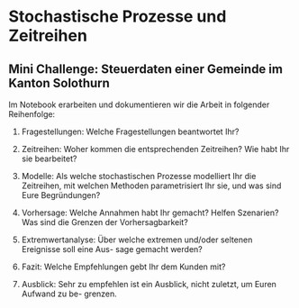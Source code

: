 # Stochastische Prozesse und Zeitreihen
## Mini Challenge: Steuerdaten einer Gemeinde im Kanton Solothurn

Im Notebook erarbeiten und dokumentieren wir die Arbeit in folgender Reihenfolge:

1. Fragestellungen: Welche Fragestellungen beantwortet Ihr?

2. Zeitreihen: Woher kommen die entsprechenden Zeitreihen? Wie habt Ihr sie bearbeitet?

3. Modelle: Als welche stochastischen Prozesse modelliert Ihr die Zeitreihen, mit welchen
Methoden parametrisiert Ihr sie, und was sind Eure Begründungen?

4. Vorhersage: Welche Annahmen habt Ihr gemacht? Helfen Szenarien? Was sind die
Grenzen der Vorhersagbarkeit?

5. Extremwertanalyse: Über welche extremen und/oder seltenen Ereignisse soll eine Aus-
sage gemacht werden?

6. Fazit: Welche Empfehlungen gebt Ihr dem Kunden mit?

7. Ausblick: Sehr zu empfehlen ist ein Ausblick, nicht zuletzt, um Euren Aufwand zu be-
grenzen.
